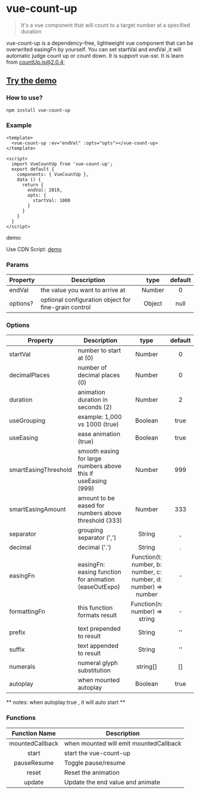 # vue-count-up

> It's a vue component that will count to a target number at a specified duration

vue-count-up is a dependency-free, lightweight vue component that can be overwrited easingFn by yourself.
You can set startVal and endVal ,it will automatic judge count up or count down.
It is support vue-ssr.
It is learn from countUp.js@2.0.4;

## [Try the demo](https://github.com/WillamYang/vue-count-up/demo/)

### How to use?
```bash
npm install vue-count-up
```

### Example

```vue
<template>
  <vue-count-up :ev="endVal" :opts="opts"></vue-count-up>
</template>

<script>
  import VueCountUp from 'vue-count-up';
  export default {
    components: { VueCountUp },
    data () {
      return {
        endVal: 2019,
        opts: {
          startVal: 1000
        }
      }
    }
  }
</script>
```
demo:

Use CDN Script: [demo](https://github.com/WillamYang/vue-count-up/demo/)

### Params
|    Property    |    Description   |   type   |	default	|
| -----------------  | ---------------- | :--------: | :----------: |
| endVal       | the value you want to arrive at |Number| 0 |
| options?       | optional configuration object for fine-grain control |Object| null |



### Options
|    Property    |    Description   |   type   |	default	|
| -----------------  | ---------------- | :--------: | :----------: |
| startVal       | number to start at (0) |Number| 0 |
| decimalPlaces         | number of decimal places (0) |Number | 0 |
| duration         | animation duration in seconds (2) |Number | 2 |
| useGrouping         | example: 1,000 vs 1000 (true) |Boolean | true |
| useEasing         | ease animation (true) |Boolean | true |
| smartEasingThreshold         | smooth easing for large numbers above this if useEasing (999) |Number | 999 |
| smartEasingAmount         | amount to be eased for numbers above threshold (333) |Number | 333 |
| separator         | grouping separator (',') |String | , |
| decimal         | decimal ('.') |String | . |
| easingFn         | easingFn: easing function for animation (easeOutExpo) |Function(t: number, b: number, c: number, d: number) => number | - |
| formattingFn         | this function formats result |Function(n: number) => string | - |
| prefix         | text prepended to result |String | '' |
| suffix         | text appended to result |String | '' |
| numerals         | numeral glyph substitution |string[] | [] |
| autoplay         | when mounted autoplay |Boolean | true |

** notes: when autoplay:true , it will auto start **


### Functions
| Function Name | Description   |
| :--------:   | -----  |
|    mountedCallback    |  when mounted will emit  mountedCallback  |
|    start    |  start the vue-count-up  |
|    pauseResume    |  Toggle pause/resume  |
|    reset    |  Reset the animation |
|    update    |  Update the end value and animate |
